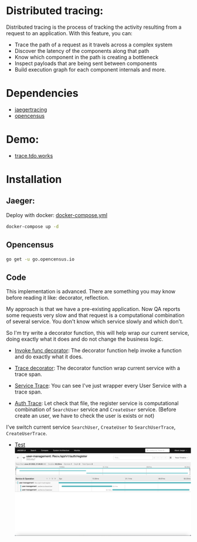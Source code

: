 # Distributed tracing:
Distributed tracing is the process of tracking the activity resulting from a request to an application. With this feature, you can:

- Trace the path of a request as it travels across a complex system
- Discover the latency of the components along that path
- Know which component in the path is creating a bottleneck
- Inspect payloads that are being sent between components
- Build execution graph for each component internals and more.

# Dependencies
- [jaegertracing](https://www.jaegertracing.io/)
- [opencensus](https://opencensus.io/)

# Demo:
- [trace.tdo.works](https://trace.tdo.works/)

# Installation

## Jaeger:
Deploy with docker: [docker-compose.yml](../docker-compose.yml)

```bash
docker-compose up -d
```

## Opencensus

```bash
go get -u go.opencensus.io
```

## Code

This implementation is advanced. There are something you may know before reading it like: decorator, reflection.

My approach is that we have a pre-existing application. Now QA reports some requests very slow and that request is a computational combination of several service. You don't know which service slowly and which don't. 

So I'm try write a decorator function, this will help wrap our current service, doing exactly what it does and do not change the business logic.

- [Invoke func decorator](../decorators/invoke.go):
The decorator function help invoke a function and do exactly what it does.

- [Trace decorator](../decorators/trace.go):
The decorator function wrap current service with a trace span.

- [Service Trace](../modules/user/user_service_trace.go):
You can see I've just wrapper every User Service with a trace span. 

- [Auth Trace](../modules/auth/auth_service.go):
Let check that file, the register service is computational combination of `SearchUser` service and `CreateUser` service. (Before create an user, we have to check the user is exists or not)

I've switch current service `SearchUser`, `CreateUser` to `SearchUserTrace`, `CreateUserTrace`.

- [Test](https://trace.tdo.works/trace/392c6a7843ae49667fd6fe558b6928d9)
![trace image](../_assets/trace.png)
